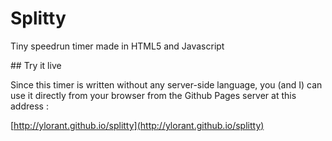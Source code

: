 # Splitty
Tiny speedrun timer made in HTML5 and Javascript

## Try it live

Since this timer is written without any server-side language, you (and I) can use it directly from your browser from the Github Pages server at this address : 

[http://ylorant.github.io/splitty](http://ylorant.github.io/splitty)
